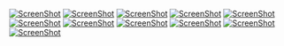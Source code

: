 <!-- Box Plot -->
[![ScreenShot]("boxPlotVid.png")](http://youtu.be/i3ciZqJSLMI)
[![ScreenShot](something.png)](http://youtu.be/i3ciZqJSLMI)
[![ScreenShot](something.png)](http://youtu.be/i3ciZqJSLMI)
[![ScreenShot](something.png)](http://youtu.be/i3ciZqJSLMI)
[![ScreenShot](something.png)](http://youtu.be/i3ciZqJSLMI)
[![ScreenShot](something.png)](http://youtu.be/i3ciZqJSLMI)
[![ScreenShot](something.png)](http://youtu.be/i3ciZqJSLMI)
[![ScreenShot](something.png)](http://youtu.be/i3ciZqJSLMI)
[![ScreenShot](something.png)](http://youtu.be/i3ciZqJSLMI)
[![ScreenShot](something.png)](http://youtu.be/i3ciZqJSLMI)
[![ScreenShot](something.png)](http://youtu.be/i3ciZqJSLMI)
